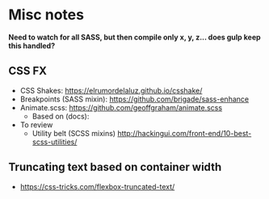 # Misc notes

**Need to watch for all SASS, but then compile only x, y, z... does gulp keep this handled?**

## CSS FX

* CSS Shakes: https://elrumordelaluz.github.io/csshake/
* Breakpoints (SASS mixin): https://github.com/brigade/sass-enhance
* Animate.scss: https://github.com/geoffgraham/animate.scss
    * Based on (docs): 
* To review
    * Utility belt (SCSS mixins) http://hackingui.com/front-end/10-best-scss-utilities/



## Truncating text based on container width
* https://css-tricks.com/flexbox-truncated-text/